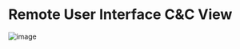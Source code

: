 # Remote User Interface C&C View

![image](https://github.com/user-attachments/assets/4281af5d-94ad-406c-85f6-8f6323df9f0f)


